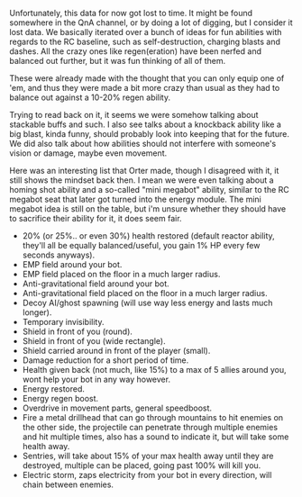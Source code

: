 Unfortunately, this data for now got lost to time.
It might be found somewhere in the QnA channel, or by doing a lot of digging, but I consider it lost data.
We basically iterated over a bunch of ideas for fun abilities with regards to the RC baseline, such as self-destruction, charging blasts and dashes.
All the crazy ones like regen(eration) have been nerfed and balanced out further, but it was fun thinking of all of them.

These were already made with the thought that you can only equip one of 'em, and thus they were made a bit more crazy than usual as they had to balance out against a 10-20% regen ability.

Trying to read back on it, it seems we were somehow talking about stackable buffs and such.
I also see talks about a knockback ability like a big blast, kinda funny, should probably look into keeping that for the future.
We did also talk about how abilities should not interfere with someone's vision or damage, maybe even movement.

Here was an interesting list that Orter made, though I disagreed with it, it still shows the mindset back then.
I mean we were even talking about a homing shot ability and a so-called "mini megabot" ability, similar to the RC megabot seat that later got turned into the energy module.
The mini megabot idea is still on the table, but i'm unsure whether they should have to sacrifice their ability for it, it does seem fair.

- 20% (or 25%.. or even 30%) health restored (default reactor ability, they'll all be equally balanced/useful, you gain 1% HP every few seconds anyways).
- EMP field around your bot.
- EMP field placed on the floor in a much larger radius.
- Anti-gravitational field around your bot.
- Anti-gravitational field placed on the floor in a much larger radius.
- Decoy AI/ghost spawning (will use way less energy and lasts much longer).
- Temporary invisibility.
- Shield in front of you (round).
- Shield in front of you (wide rectangle).
- Shield carried around in front of the player (small).
- Damage reduction for a short period of time.
- Health given back (not much, like 15%) to a max of 5 allies around you, wont help your bot in any way however.
- Energy restored.
- Energy regen boost.
- Overdrive in movement parts, general speedboost.
- Fire a metal drillhead that can go through mountains to hit enemies on the other side, the projectile can penetrate through multiple enemies and hit multiple times, also has a sound to indicate it, but will take some health away.
- Sentries, will take about 15% of your max health away until they are destroyed, multiple can be placed, going past 100% will kill you.
- Electric storm, zaps electricity from your bot in every direction, will chain between enemies.
